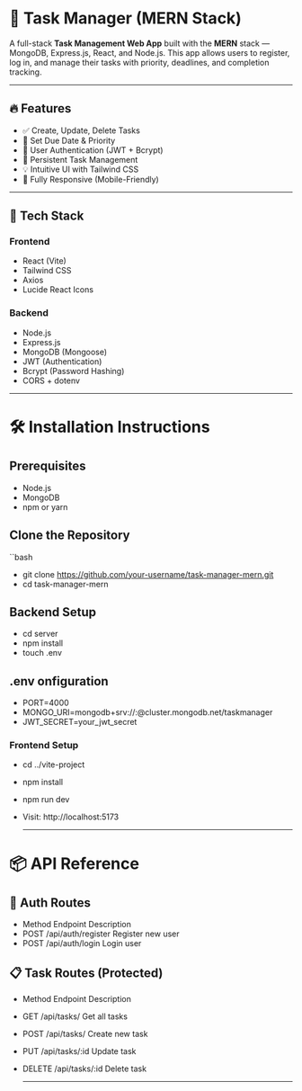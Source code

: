 # 📝 Task Manager (MERN Stack)

A full-stack **Task Management Web App** built with the **MERN** stack — MongoDB, Express.js, React, and Node.js. This app allows users to register, log in, and manage their tasks with priority, deadlines, and completion tracking.

---

## 🔥 Features

- ✅ Create, Update, Delete Tasks
- 📅 Set Due Date & Priority
- 👤 User Authentication (JWT + Bcrypt)
- 🧾 Persistent Task Management
- 💡 Intuitive UI with Tailwind CSS
- 📱 Fully Responsive (Mobile-Friendly)

---

## 🧰 Tech Stack

### Frontend
- React (Vite)
- Tailwind CSS
- Axios
- Lucide React Icons

### Backend
- Node.js
- Express.js
- MongoDB (Mongoose)
- JWT (Authentication)
- Bcrypt (Password Hashing)
- CORS + dotenv

---

# 🛠️ Installation Instructions

## Prerequisites
- Node.js
- MongoDB
- npm or yarn

## Clone the Repository

``bash
- git clone https://github.com/your-username/task-manager-mern.git
- cd task-manager-mern

## Backend Setup 
- cd server
- npm install
- touch .env

## .env onfiguration 
- PORT=4000
- MONGO_URI=mongodb+srv://<username>:<password>@cluster.mongodb.net/taskmanager
- JWT_SECRET=your_jwt_secret

### Frontend Setup
- cd ../vite-project
- npm install
- npm run dev
- Visit: http://localhost:5173

  ---

# 📦 API Reference

## 🔐 Auth Routes
- Method	Endpoint	Description
- POST	/api/auth/register	Register new user
- POST	/api/auth/login	Login user

## 📋 Task Routes (Protected)
- Method	Endpoint	Description
- GET	/api/tasks/	Get all tasks
- POST	/api/tasks/	Create new task
- PUT	/api/tasks/:id	Update task
- DELETE	/api/tasks/:id	Delete task

  ---

